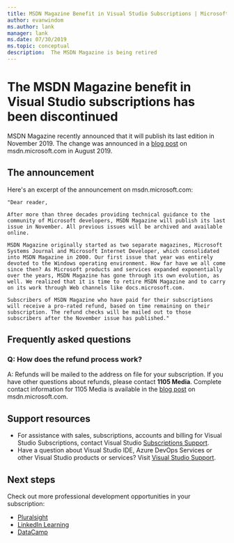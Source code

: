 ```yaml
---
title: MSDN Magazine Benefit in Visual Studio Subscriptions | Microsoft Docs
author: evanwindom
ms.author: lank
manager: lank
ms.date: 07/30/2019
ms.topic: conceptual
description:  The MSDN Magazine is being retired
---
```


# The MSDN Magazine benefit in Visual Studio subscriptions has been discontinued

MSDN Magazine recently announced that it will publish its last edition in November 2019.  The change was announced in a [blog post](https://msdn.microsoft.com/magazine/mt833502.aspx?) on msdn.microsoft.com in August 2019.  

## The announcement
Here's an excerpt of the announcement on msdn.microsoft.com:

    "Dear reader,

    After more than three decades providing technical guidance to the community of Microsoft developers, MSDN Magazine will publish its last issue in November. All previous issues will be archived and available online.

    MSDN Magazine originally started as two separate magazines, Microsoft Systems Journal and Microsoft Internet Developer, which consolidated into MSDN Magazine in 2000. Our first issue that year was entirely devoted to the Windows operating environment. How far have we all come since then? As Microsoft products and services expanded exponentially over the years, MSDN Magazine has gone through its own evolution, as well. We realized that it is time to retire MSDN Magazine and to carry on its work through Web channels like docs.microsoft.com.

    Subscribers of MSDN Magazine who have paid for their subscriptions will receive a pro-rated refund, based on time remaining on their subscription. The refund checks will be mailed out to those subscribers after the November issue has published."

## Frequently asked questions
### Q: How does the refund process work?
A: Refunds will be mailed to the address on file for your subscription. If you have other questions about refunds, please contact **1105 Media**.  Complete contact information for 1105 Media is available in the [blog post](https://msdn.microsoft.com/magazine/mt833502.aspx?) on msdn.microsoft.com.  

## Support resources
- For assistance with sales, subscriptions, accounts and billing for Visual Studio Subscriptions, contact Visual Studio [Subscriptions Support](https://visualstudio.microsoft.com/subscriptions/support/).
- Have a question about Visual Studio IDE, Azure DevOps Services or other Visual Studio products or services?  Visit [Visual Studio Support](https://visualstudio.microsoft.com/support/).

## Next steps
Check out more professional development opportunities in your subscription:
- [Pluralsight](vs-pluralsight.md)
- [LinkedIn Learning](vs-linkedin-learning.md)
- [DataCamp](vs-datacamp.md)
